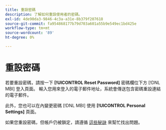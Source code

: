 ```yaml
---
title: 重設密碼
description: 了解如何重設使用者的密碼。
exl-id: 4de90da3-9846-4c3a-a31e-8b379f207618
source-git-commit: fa954868177b79d703a601a55b9e549ec1bd425e
workflow-type: tm+mt
source-wordcount: '89'
ht-degree: 0%

---
```


# 重設密碼

若要重設密碼，請按一下 **[!UICONTROL Reset Password]** 密碼欄位下方 [!DNL MBI] 登入頁面。 輸入您用來登入的電子郵件地址，系統會傳送包含密碼重設連結的電子郵件。

此外，您也可以在內變更密碼 [!DNL MBI] 使用 **[!UICONTROL Personal Settings]** 頁面。

如果您重設密碼，但帳戶仍被鎖定，請遵循 [這些秘訣](https://experienceleague.adobe.com/docs/commerce-knowledge-base/kb/troubleshooting/miscellaneous/troubleshooting-mbi-account-lockout.html?lang=en) 來幫忙找出問題。
